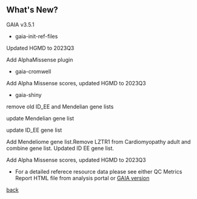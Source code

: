 ## What's New?

GAIA v3.5.1

* gaia-init-ref-files

Updated HGMD to 2023Q3

Add AlphaMissense plugin

* gaia-cromwell

Add Alpha Missense scores, updated HGMD to 2023Q3

* gaia-shiny

remove old ID_EE and Mendelian gene lists

update Mendelian gene list

update ID_EE gene list

Add Mendeliome gene list.Remove LZTR1 from Cardiomyopathy adult and combine gene list. Updated ID EE gene list.

Add Alpha Missense scores, updated HGMD to 2023Q3

* For a detailed referece resource data please see either QC Metrics Report HTML file from analysis portal or [GAIA version](./another-page_3.5.1_GAIA_version.html)

[back](./)
